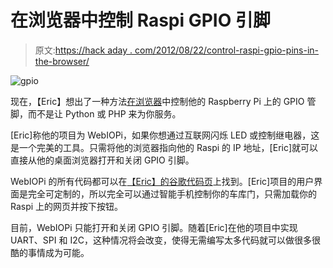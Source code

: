 # 在浏览器中控制 Raspi GPIO 引脚

> 原文:[https://hack aday . com/2012/08/22/control-raspi-gpio-pins-in-the-browser/](https://hackaday.com/2012/08/22/control-raspi-gpio-pins-in-the-browser/)

![](../Images/25248116d94f57595bd0cf66069febb7.png "gpio")

现在，【Eric】想出了一种方法[在浏览器](http://trouch.com/2012/08/21/webiopi-control-your-pis-gpio-with-a-browser/)中控制他的 Raspberry Pi 上的 GPIO 管脚，而不是让 Python 或 PHP 来为你服务。

[Eric]称他的项目为 WebIOPi，如果你想通过互联网闪烁 LED 或控制继电器，这是一个完美的工具。只需将他的浏览器指向他的 Raspi 的 IP 地址，[Eric]就可以直接从他的桌面浏览器打开和关闭 GPIO 引脚。

WebIOPi 的所有代码都可以在[【Eric】的谷歌代码页](http://code.google.com/p/webiopi/)上找到。[Eric]项目的用户界面是完全可定制的，所以完全可以通过智能手机控制你的车库门，只需加载你的 Raspi 上的网页并按下按钮。

目前，WebIOPi 只能打开和关闭 GPIO 引脚。随着[Eric]在他的项目中实现 UART、SPI 和 I2C，这种情况将会改变，使得无需编写太多代码就可以做很多很酷的事情成为可能。